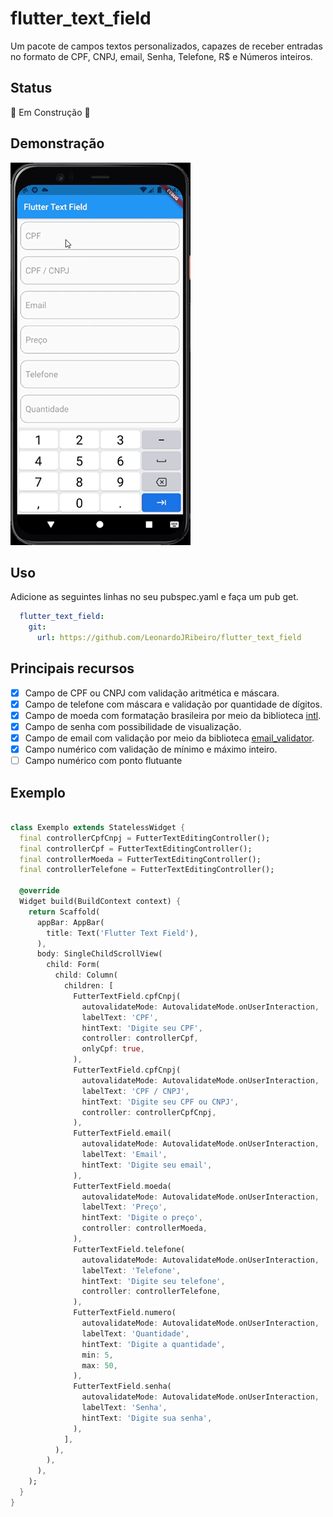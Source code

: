 # flutter_text_field

Um pacote de campos textos personalizados, capazes de receber entradas no formato de CPF, CNPJ, email, Senha, Telefone, R$ e Números inteiros.

## Status

🚧 Em Construção 🚧

## Demonstração

![demonstração](preview.gif) 

## Uso 
Adicione as seguintes linhas no seu pubspec.yaml e faça um pub get.
```yaml
  flutter_text_field:
    git: 
      url: https://github.com/LeonardoJRibeiro/flutter_text_field
```

## Principais recursos

 - [X] Campo de CPF ou CNPJ com validação aritmética e máscara.
 - [X] Campo de telefone com máscara e validação por quantidade de dígitos.
 - [X] Campo de moeda com formatação brasileira por meio da biblioteca [intl](https://pub.dev/packages/intl).
 - [X] Campo de senha com possibilidade de visualização.
 - [X] Campo de email com validação por meio da biblioteca [email_validator](https://pub.dev/packages/email_validator).
 - [X] Campo numérico com validação de mínimo e máximo inteiro.
 - [ ] Campo numérico com ponto flutuante

 ## Exemplo
```dart

class Exemplo extends StatelessWidget {
  final controllerCpfCnpj = FutterTextEditingController();
  final controllerCpf = FutterTextEditingController();
  final controllerMoeda = FutterTextEditingController();
  final controllerTelefone = FutterTextEditingController();

  @override
  Widget build(BuildContext context) {
    return Scaffold(
      appBar: AppBar(
        title: Text('Flutter Text Field'),
      ),
      body: SingleChildScrollView(
        child: Form(
          child: Column(
            children: [
              FutterTextField.cpfCnpj(
                autovalidateMode: AutovalidateMode.onUserInteraction,
                labelText: 'CPF',
                hintText: 'Digite seu CPF',
                controller: controllerCpf,
                onlyCpf: true,
              ),
              FutterTextField.cpfCnpj(
                autovalidateMode: AutovalidateMode.onUserInteraction,
                labelText: 'CPF / CNPJ',
                hintText: 'Digite seu CPF ou CNPJ',
                controller: controllerCpfCnpj,
              ),
              FutterTextField.email(
                autovalidateMode: AutovalidateMode.onUserInteraction,
                labelText: 'Email',
                hintText: 'Digite seu email',
              ),
              FutterTextField.moeda(
                autovalidateMode: AutovalidateMode.onUserInteraction,
                labelText: 'Preço',
                hintText: 'Digite o preço',
                controller: controllerMoeda,
              ),
              FutterTextField.telefone(
                autovalidateMode: AutovalidateMode.onUserInteraction,
                labelText: 'Telefone',
                hintText: 'Digite seu telefone',
                controller: controllerTelefone,
              ),
              FutterTextField.numero(
                autovalidateMode: AutovalidateMode.onUserInteraction,
                labelText: 'Quantidade',
                hintText: 'Digite a quantidade',
                min: 5,
                max: 50,
              ),
              FutterTextField.senha(
                autovalidateMode: AutovalidateMode.onUserInteraction,
                labelText: 'Senha',
                hintText: 'Digite sua senha',
              ),
            ],
          ),
        ),
      ),
    );
  }
}
```


